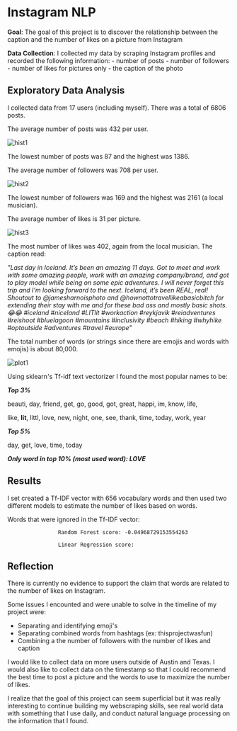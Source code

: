 # Instagram NLP

**Goal**: The goal of this project is to discover the relationship between the caption and the number of likes on a picture from Instagram

**Data Collection**: I collected my data by scraping Instagram profiles and recorded the following information:
          - number of posts
          - number of followers
          - number of likes for pictures only
          - the caption of the photo

## Exploratory Data Analysis

I collected data from 17 users (including myself). There was a total of 6806 posts.

The average number of posts was 432 per user. 

![hist1](https://github.com/K-Nesbitt/Instagram_likes_nlp/blob/master/images/number_of_posts.png)

The lowest number of posts was 87 and the highest was 1386.

The average number of followers was 708 per user. 

![hist2](https://github.com/K-Nesbitt/Instagram_likes_nlp/blob/master/images/number_of_followers.png)

The lowest number of followers was 169 and the highest was 2161 (a local musician).

The average number of likes is 31 per picture.
                    
![hist3](https://github.com/K-Nesbitt/Instagram_likes_nlp/blob/master/images/number_of_likes.png)

The most number of likes was 402, again from the local musician. The caption read: 

*"Last day in Iceland. It’s been an amazing 11 days. Got to meet and work with some amazing people, work with an amazing company/brand, and got to play model while being on some epic adventures. I will never forget this trip and I’m looking forward to the next. Iceland, it’s been REAL, real! Shoutout to @jamesharnoisphoto and @hownottotravellikeabasicbitch for extending their stay with me and for these bad ass and mostly basic shots. 😂😂 
 #iceland #niceland #LITlit #workaction #reykjavik #reiadventures #reishoot #bluelagoon #mountains #inclusivity #beach #hiking #whyhike #optoutside #adventures #travel #europe"*
                    
                    
The total number of words (or strings since there are emojis and words with emojis) is about 80,000.


![plot1](https://github.com/K-Nesbitt/Instagram_likes_nlp/blob/master/images/frequency_words.png)


Using sklearn's Tf-idf text vectorizer I found the most popular names to be:

**_Top 3%_**

beauti, day, friend, get, go, good, got, great, happi, im, know, life, 

like, **lit**, littl, love, new, night, one, see, thank, time, today, work, year

**_Top 5%_**

day, get, love, time, today


**_Only word in top 10% (most used word): LOVE_**


## Results
I set created a Tf-IDF vector with 656 vocabulary words and then used two different models to estimate the number of likes based on words.

Words that were ignored in the Tf-IDF vector:



                    Random Forest score: -0.04968729153554263
                    
                    Linear Regression score: 


## Reflection
There is currently no evidence to support the claim that words are related to the number of likes on Instagram. 

Some issues I encounted and were unable to solve in the timeline of my project were:
- Separating and identifying emoji's
- Separating combined words from hashtags (ex: thisprojectwasfun)
- Combining a the number of followers with the number of likes and caption

I would like to collect data on more users outside of Austin and Texas. I would also like to collect data on the timestamp so that I could recommend the best time to post a picture and the words to use to maximize the number of likes. 

I realize that the goal of this project can seem superficial but it was really interesting to continue building my webscraping skills, see real world data with something that I use daily, and conduct natural language processing on the information that I found. 
